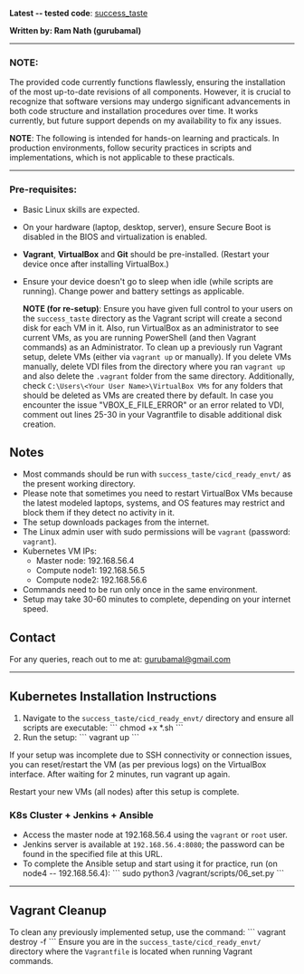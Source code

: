 
**Latest -- tested code**: [success_taste](https://github.com/gurubamal/success_taste/tree/main/cicd_ready_envt)

**Written by: Ram Nath (gurubamal)**

---

### NOTE:
The provided code currently functions flawlessly, ensuring the installation of the most up-to-date revisions of all components. However, it is crucial to recognize that software versions may undergo significant advancements in both code structure and installation procedures over time.  It works currently, but future support depends on my availability to fix any issues.

**NOTE**: The following is intended for hands-on learning and practicals. In production environments, follow security practices in scripts and implementations, which is not applicable to these practicals.

---

### Pre-requisites:

- Basic Linux skills are expected.
- On your hardware (laptop, desktop, server), ensure Secure Boot is disabled in the BIOS and virtualization is enabled.
- **Vagrant**, **VirtualBox** and **Git** should be pre-installed. (Restart your device once after installing VirtualBox.)
- Ensure your device doesn't go to sleep when idle (while scripts are running). Change power and battery settings as applicable.

    **NOTE (for re-setup)**: Ensure you have given full control to your users on the `success_taste` directory as the Vagrant script will create a second disk for each VM in it. Also, run VirtualBox as an administrator to see current VMs, as you are running PowerShell (and then Vagrant commands) as an Administrator. To clean up a previously run Vagrant setup, delete VMs (either via `vagrant up` or manually). If you delete VMs manually, delete VDI files from the directory where you ran `vagrant up` and also delete the `.vagrant` folder from the same directory. Additionally, check `C:\Users\<Your User Name>\VirtualBox VMs` for any folders that should be deleted as VMs are created there by default. In case you encounter the issue "VBOX_E_FILE_ERROR" or an error related to VDI, comment out lines 25-30 in your Vagrantfile to disable additional disk creation.

## Notes
- Most commands should be run with `success_taste/cicd_ready_envt/` as the present working directory.
- Please note that sometimes you need to restart VirtualBox VMs because the latest modeled laptops, systems, and OS features may restrict and block them if they detect no activity in it.
- The setup downloads packages from the internet.
- The Linux admin user with sudo permissions will be `vagrant` (password: `vagrant`).
- Kubernetes VM IPs: 
  - Master node: 192.168.56.4
  - Compute node1: 192.168.56.5
  - Compute node2: 192.168.56.6
- Commands need to be run only once in the same environment.
- Setup may take 30-60 minutes to complete, depending on your internet speed.

## Contact
For any queries, reach out to me at: [gurubamal@gmail.com](mailto:gurubamal@gmail.com)

---

## Kubernetes Installation Instructions

1. Navigate to the `success_taste/cicd_ready_envt/` directory and ensure all scripts are executable:
    \`\`\`
    chmod +x *.sh
    \`\`\`
2. Run the setup:
    \`\`\`
    vagrant up
    \`\`\`

  If your setup was incomplete due to SSH connectivity or connection issues, you can reset/restart the VM (as per previous logs) on the VirtualBox interface. After waiting for 2 minutes, run vagrant up again.

Restart your new VMs (all nodes) after this setup is complete.
   
### K8s Cluster + Jenkins + Ansible
- Access the master node at 192.168.56.4 using the `vagrant` or `root` user.
- Jenkins server is available at `192.168.56.4:8080`; the password can be found in the specified file at this URL.
- To complete the Ansible setup and start using it for practice, run (on node4 -- 192.168.56.4):
    \`\`\`
    sudo python3 /vagrant/scripts/06_set.py
    \`\`\`

---

## Vagrant Cleanup
To clean any previously implemented setup, use the command:
\`\`\`
vagrant destroy -f
\`\`\`
Ensure you are in the `success_taste/cicd_ready_envt/` directory where the `Vagrantfile` is located when running Vagrant commands.
